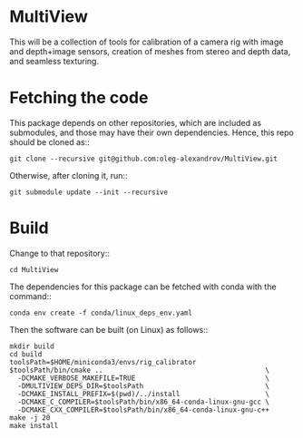 # MultiView

This will be a collection of tools for calibration of a camera rig with image and depth+image sensors, creation of meshes from stereo and depth data, and seamless texturing.

# Fetching the code

This package depends on other repositories, which are included as
submodules, and those may have their own dependencies. Hence, this
repo should be cloned as::

    git clone --recursive git@github.com:oleg-alexandrov/MultiView.git

Otherwise, after cloning it, run::

    git submodule update --init --recursive

# Build

Change to that repository::

    cd MultiView

The dependencies for this package can be fetched with conda with the
command::

    conda env create -f conda/linux_deps_env.yaml

Then the software can be built (on Linux) as follows::

    mkdir build
    cd build
    toolsPath=$HOME/miniconda3/envs/rig_calibrator
    $toolsPath/bin/cmake ..                                        \
      -DCMAKE_VERBOSE_MAKEFILE=TRUE                                \
      -DMULTIVIEW_DEPS_DIR=$toolsPath                              \
      -DCMAKE_INSTALL_PREFIX=$(pwd)/../install                     \
      -DCMAKE_C_COMPILER=$toolsPath/bin/x86_64-conda-linux-gnu-gcc \
      -DCMAKE_CXX_COMPILER=$toolsPath/bin/x86_64-conda-linux-gnu-c++
    make -j 20
    make install

